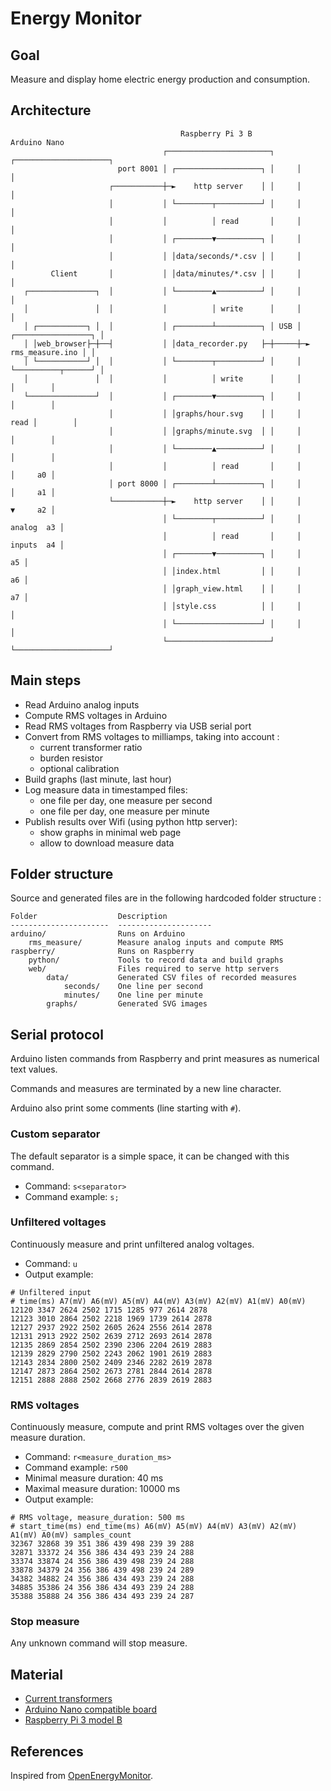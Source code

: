 # Energy Monitor

## Goal

Measure and display home electric energy production and consumption.

## Architecture

```
                                      Raspberry Pi 3 B               Arduino Nano
                                  ┌───────────────────────┐     ┌─────────────────────┐
                        port 8001 │ ┌───────────────────┐ │     │                     │
                      ┌───────────┼─►    http server    │ │     │                     │
                      │           │ └────────┬──────────┘ │     │                     │
                      │           │          │ read       │     │                     │
                      │           │ ┌────────▼──────────┐ │     │                     │
                      │           │ │data/seconds/*.csv │ │     │                     │
         Client       │           │ │data/minutes/*.csv │ │     │                     │
   ┌───────────────┐  │           │ └────────▲──────────┘ │     │                     │
   │               │  │           │          │ write      │     │                     │
   │ ┌───────────┐ │  │           │ ┌────────┴──────────┐ │ USB │ ┌─────────────────┐ │
   │ │web_browser├─┼──┤           │ │data_recorder.py   ├─┼─────┼─► rms_measure.ino │ │
   │ └───────────┘ │  │           │ └────────┬──────────┘ │     │ └──────────┬──────┘ │
   │               │  │           │          │ write      │     │            │        │
   └───────────────┘  │           │ ┌────────▼──────────┐ │     │            │        │
                      │           │ │graphs/hour.svg    │ │     │       read │        │
                      │           │ │graphs/minute.svg  │ │     │            │        │
                      │           │ └────────▲──────────┘ │     │            │        │
                      │           │          │ read       │     │            │     a0 │
                      │ port 8000 │ ┌────────┴──────────┐ │     │            │     a1 │
                      └───────────┼─►    http server    │ │     │            ▼     a2 │
                                  │ └────────┬──────────┘ │     │          analog  a3 │
                                  │          │ read       │     │          inputs  a4 │
                                  │ ┌────────▼──────────┐ │     │                  a5 │
                                  │ │index.html         │ │     │                  a6 │
                                  │ │graph_view.html    │ │     │                  a7 │
                                  │ │style.css          │ │     │                     │
                                  │ └───────────────────┘ │     │                     │
                                  └───────────────────────┘     └─────────────────────┘
```

## Main steps

- Read Arduino analog inputs
- Compute RMS voltages in Arduino
- Read RMS voltages from Raspberry via USB serial port
- Convert from RMS voltages to milliamps, taking into account :
    - current transformer ratio
    - burden resistor
    - optional calibration
- Build graphs (last minute, last hour)
- Log measure data in timestamped files:
    - one file per day, one measure per second
    - one file per day, one measure per minute
- Publish results over Wifi (using python http server):
    - show graphs in minimal web page
    - allow to download measure data

## Folder structure

Source and generated files are in the following hardcoded folder structure :

```
Folder                  Description
----------------------  ---------------------
arduino/                Runs on Arduino
    rms_measure/        Measure analog inputs and compute RMS
raspberry/              Runs on Raspberry
    python/             Tools to record data and build graphs
    web/                Files required to serve http servers
        data/           Generated CSV files of recorded measures
            seconds/    One line per second
            minutes/    One line per minute
        graphs/         Generated SVG images
```

## Serial protocol

Arduino listen commands from Raspberry and print measures as numerical text values.

Commands and measures are terminated by a new line character.

Arduino also print some comments (line starting with `#`).

### Custom separator

The default separator is a simple space, it can be changed with this command.

- Command: `s<separator>`
- Command example: `s;`

### Unfiltered voltages

Continuously measure and print unfiltered analog voltages.

- Command: `u`
- Output example:
```
# Unfiltered input
# time(ms) A7(mV) A6(mV) A5(mV) A4(mV) A3(mV) A2(mV) A1(mV) A0(mV)
12120 3347 2624 2502 1715 1285 977 2614 2878
12123 3010 2864 2502 2218 1969 1739 2614 2878
12127 2937 2922 2502 2605 2624 2556 2614 2878
12131 2913 2922 2502 2639 2712 2693 2614 2878
12135 2869 2854 2502 2390 2306 2204 2619 2883
12139 2829 2790 2502 2243 2062 1901 2619 2883
12143 2834 2800 2502 2409 2346 2282 2619 2878
12147 2873 2864 2502 2673 2781 2844 2614 2878
12151 2888 2888 2502 2668 2776 2839 2619 2883
```

### RMS voltages

Continuously measure, compute and print RMS voltages over the given measure duration.

- Command: `r<measure_duration_ms>`
- Command example: `r500`
- Minimal measure duration: 40 ms
- Maximal measure duration: 10000 ms
- Output example:
```
# RMS voltage, measure_duration: 500 ms
# start_time(ms) end_time(ms) A6(mV) A5(mV) A4(mV) A3(mV) A2(mV) A1(mV) A0(mV) samples_count
32367 32868 39 351 386 439 498 239 39 288
32871 33372 24 356 386 434 493 239 24 288
33374 33874 24 356 386 439 498 239 24 288
33878 34379 24 356 386 439 498 239 24 289
34382 34882 24 356 386 434 493 239 24 288
34885 35386 24 356 386 434 493 239 24 288
35388 35888 24 356 386 434 493 239 24 287
```

### Stop measure

Any unknown command will stop measure.

## Material
- [Current transformers](https://www.gotronic.fr/art-capteur-de-courant-30-a-sct013-030-18987.htm)
- [Arduino Nano compatible board](https://www.gotronic.fr/art-carte-maker-nano-37259.htm)
- [Raspberry Pi 3 model B](https://www.etechnophiles.com/raspberry-pi-3-gpio-pinout-pin-diagram-and-specs-in-detail-model-b)

## References

Inspired from [OpenEnergyMonitor](https://docs.openenergymonitor.org/electricity-monitoring/ct-sensors/how-to-build-an-arduino-energy-monitor-measuring-current-only.html).
